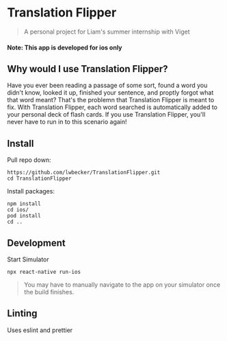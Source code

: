 # Translation Flipper
> A personal project for Liam's summer internship with Viget
#### Note: This app is developed for ios only

## Why would I use Translation Flipper?

Have you ever been reading a passage of some sort, found a word you didn't know, looked it up, finished your sentence, and proptly forgot what that word meant?
That's the problemn that Translation Flipper is meant to fix. 
With Translation Flipper, each word searched is automatically added to your personal deck of flash cards.
If you use Translation Flipper, you'll never have to run in to this scenario again!

## Install

Pull repo down:

```
https://github.com/lwbecker/TranslationFlipper.git
cd TranslationFlipper
```

Install packages:

```
npm install
cd ios/
pod install
cd ..
```

## Development

Start Simulator

```
npx react-native run-ios
```
> You may have to manually navigate to the app on your simulator once the build finishes.

## Linting

Uses eslint and prettier
